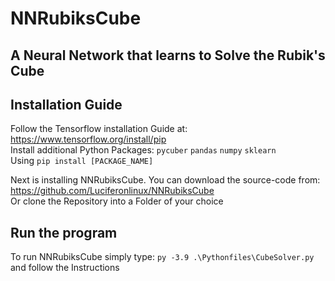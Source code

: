 # NNRubiksCube
## A Neural Network that learns to Solve the Rubik's Cube
## Installation Guide

Follow the Tensorflow installation Guide at: https://www.tensorflow.org/install/pip \
Install additional Python Packages: `pycuber` `pandas` `numpy` `sklearn` \
Using `pip install [PACKAGE_NAME]`

Next is installing NNRubiksCube. You can download the source-code from: https://github.com/Luciferonlinux/NNRubiksCube \
Or clone the Repository into a Folder of your choice

## Run the program
To run NNRubiksCube simply type: `py -3.9 .\Pythonfiles\CubeSolver.py` and follow the Instructions
